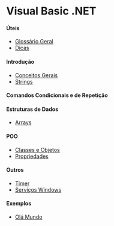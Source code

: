 # Visual Basic .NET

#### Úteis

- [Glossário Geral](estudos/uteis/glossario.md)
- [Dicas](estudos/uteis/dicas.md)

#### Introdução

- [Conceitos Gerais](estudos/introducao/conceitos.md)
- [Strings](estudos/introducao/strings.md)
<!--
- [Regions](estudos/introducao/region.md)
- [Comentários](estudos/introducao/comentarios.md)
- [Tipos](estudos/introducao/tipos.md)
- [Constantes](estudos/introducao/constantes.md)
- [Variáveis](estudos/introducao/variaveis.md)
- [Operadores](estudos/introducao/operadores.md)
- [Casting](estudos/introducao/casting.md)
- [Console - Leitura](estudos/introducao/console-leitura.md)
- [Console - Escrita](estudos/introducao/console-escrita.md)
- [Math](estudos/introducao/math.md)
- [Números Aleatórios](estudos/introducao/random.md)
- [Datas](estudos/introducao/datas.md) 
-->

#### Comandos Condicionais e de Repetição

<!--
- [If ... Else](estudos/comandos_condic_repetic/if_else.md)
- [Switch](estudos/comandos_condic_repetic/switch.md)
- [While e Do ... While](estudos/comandos_condic_repetic/while.md)
- [For e Foreach](estudos/comandos_condic_repetic/for_foreach.md)
- [Break e Continue em comandos de repetição](estudos/comandos_condic_repetic/break_continue.md) 
-->

#### Estruturas de Dados

- [Arrays](estudos/estruturas_de_dados/arrays.md)
<!-- 
 [Structs](estudos/estruturas_de_dados/structs.md)
- [Enums](estudos/estruturas_de_dados/enums.md)
- [Listas](estudos/estruturas_de_dados/listas.md)
- [Dicionários](estudos/estruturas_de_dados/dicionarios.md)
- [Tuplas](estudos/estruturas_de_dados/tuplas.md) 
-->

#### POO

- [Classes e Objetos](estudos/poo/classes-objetos.md)
- [Propriedades](estudos/poo/propriedades.md)
<!-- 
- [Modificadores de Acesso](estudos/poo/modificadores_acesso.md)
- [Métodos](estudos/poo/metodos.md)
- [Métodos de Extensão](estudos/poo/metodos_extensao.md)
- [Encapsulamento](estudos/poo/encapsulamento.md)
- [Herança](estudos/poo/heranca.md)
- [Polimorfismo](estudos/poo/polimorfismo.md)
- [Abstração](estudos/poo/abstracao.md)
- [Interfaces](estudos/poo/interfaces.md)
- [Classes, Atributos e Métodos Static](estudos/poo/atributos_metodos_static.md) 
-->

#### Outros

- [Timer](estudos/outros/timer.md)
- [Serviços Windows](estudos/outros/servicos_windows.md)
<!-- 
- [Exceções](estudos/outros/excecoes.md)
- [Arquivos](estudos/outros/arquivos.md)
- [LINQ](estudos/outros/linq.md)
- [Expressões Lambda](estudos/outros/expressoes_lambda.md)
- [Regex](estudos/outros/regex.md)
- [Delegates](estudos/outros/delegates.md) 
-->

#### Exemplos

- [Olá Mundo](estudos/exemplos/ola_mundo.md)
<!-- 
- [Cadastro de Séries](estudos/exemplos/ex_cadastro-series.md) 
-->